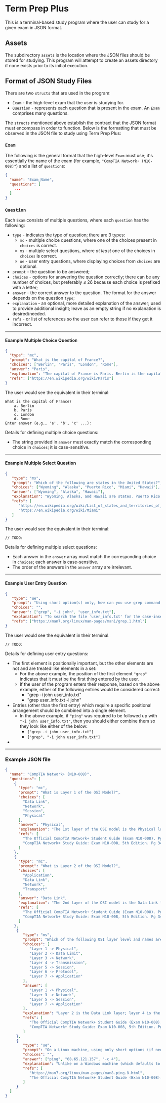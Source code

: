 # Term Prep Plus
This is a terminal-based study program where the user can study for a given exam in JSON format.

## Assets
The subdirectory `assets` is the location where the JSON files should be stored for studying.
This program will attempt to create an assets directory if none exists prior to its initial
execution.

## Format of JSON Study Files
There are two `structs` that are used in the program:
* `Exam` - the high-level exam that the user is studying for.
* `Question` - represents each question that is present in the exam. An `Exam` comprises many
   questions.

The `structs` mentioned above establish the contract that the JSON format must encompass in order
to function.  Below is the formatting that must be observed in the JSON file to study using Term
Prep Plus:

### `Exam`
The following is the general format that the high-level `Exam` must use; it's essentially the
name of the exam (for example, `"CompTIA Network+ (N10-008)"`) and a list of `question`s:
```json
{
  "name": "Exam_Name",
  "questions": [
    ...
  ]
}
```

### `Question`
Each `Exam` consists of multiple questions, where each `question` has the following:
* `type` - indicates the type of question; there are 3 types:
  * `mc` - multiple choice questions, where one of the choices present in `choices` is correct.
  * `ms` - multiple select questions, where _at least_ one of the choices in `choices` is correct.
  * `ue` - user entry questions, where displaying choices from `choices` are optional.
* `prompt` - the question to be answered;
* `choices` - options for answering the question correctly; there can be any number of choices, but preferably &le; 26 because
   each choice is prefixed with a letter;
* `answer` - the correct answer to the question. The format for the answer depends on the question `type`;
* `explanation` - an optional, more detailed explanation of the answer; used to provide additional insight; leave as an
   empty string if no explanation is desired/needed.
* `refs` - or list of references so the user can refer to those if they get it incorrect.

---
#### Example Multiple Choice Question
```json
{
  "type": "mc", 
  "prompt": "What is the capital of France?",
  "choices": ["Berlin", "Paris", "London", "Rome"],
  "answer": "Paris",
  "explanation": "The capital of France is Paris. Berlin is the capital of Germany; London is the capital of England; Rome is the capital of Italy.",
  "refs": ["https://en.wikipedia.org/wiki/Paris"]
}
```

The user would see the equivalent in their terminal:

```
What is the capital of France?
    a. Berlin
    b. Paris
    c. London
    d. Rome
Enter answer (e.g., 'a', 'b', 'c' ...): 
```


Details for defining multiple choice questions:
* The string provided in `answer` must exactly match the corresponding choice in `choices`; it is case-sensitive.

---
#### Example Multiple Select Question

```json
{
   "type": "ms",
   "prompt": "Which of the following are states in the United States?",
   "choices": ["Wyoming", "Alaska", "Puerto Rico", "Miami", "Hawaii"],
   "answer": ["Wyoming", "Alaska", "Hawaii"],
   "explanation": "Wyoming, Alaska, and Hawaii are states. Puerto Rico is a US territory, and Miami is a city in Florida",
   "refs": [
      "https://en.wikipedia.org/wiki/List_of_states_and_territories_of_the_United_States",
      "https://en.wikipedia.org/wiki/Miami"
   ]
}
```

The user would see the equivalent in their terminal:
```
// TODO:
```


Details for defining multiple select questions:
* Each answer in the `answer` array must match the corresponding choice in `choices`; each answer is case-sensitive.
* The order of the answers in the `answer` array are irrelevant.

---
#### Example User Entry Question

```json
{
   "type": "ue",
   "prompt": "Using short option(s) only, how can you use grep command to perform a case-insensitive search for the user 'john' in the file named 'user_info.txt'?",
   "choices": "",
   "answer": ["grep", "-i john", "user_info.txt"],
   "explanation": "To search the file 'user_info.txt' for the case-insensitive variations of the string 'john', you would use the grep command, the name of the file to search, and the '-i' option (as opposed to the long option '--ignore-case') with the argument 'john'.",
   "refs": ["https://man7.org/linux/man-pages/man1/grep.1.html"]
}
```

The user would see the equivalent in their terminal:
```
// TODO:
```


Details for defining user entry questions:
* The first element is positionally important, but the other elements are not and are treated like elements in a set:
  * For the above example, the position of the first element `"grep"` indicates that it must be the first thing entered
    by the user.
  * If the user of the program enters their response, based on the above example, either of the following entries would
    be considered correct:
    * "grep -i john user_info.txt"
    * "grep user_info.txt -i john"
* Entries (other than the first entry) which require a specific positional arrangement should be combined into a single
  element.
  * In the above example, if `"ping"` was required to be followed up with `"-i john user_info.txt"`, then you should
    either combine them so they look like either of the below:
    * `["grep -i john user_info.txt"]`
    * `["grep", "-i john user_info.txt"]`
* 

---
### Example JSON file
```json
{
  "name": "CompTIA Network+ (N10-008)",
  "questions": [
    {
      "type": "mc",
      "prompt": "What is Layer 1 of the OSI Model?",
      "choices": [
        "Data Link",
        "Network",
        "Session",
        "Physical"
      ],
      "answer": "Physical",
      "explanation": "The 1st layer of the OSI model is the Physical layer",
      "refs": [
        "The Official CompTIA Network+ Student Guide (Exam N10-008). Pg 4-8.",
        "CompTIA Network+ Study Guide: Exam N10-008, 5th Edition. Pg 34-51."
      ]
    },
    {
      "type": "mc",
      "prompt": "What is Layer 2 of the OSI Model?",
      "choices": [
        "Application",
        "Data Link",
        "Network",
        "Transport"
      ],
      "answer": "Data Link",
      "explanation": "The 2nd layer of the OSI model is the Data Link layer",
      "refs": [
        "The Official CompTIA Network+ Student Guide (Exam N10-008). Pg 4-8.",
        "CompTIA Network+ Study Guide: Exam N10-008, 5th Edition. Pg 34-51."
      ]
    },
     {
        "type": "ms",
        "prompt": "Which of the following OSI layer level and names are correct?",
        "choices": [
           "Layer 1 -> Physical",
           "Layer 2 -> Data Limit",
           "Layer 3 -> Network",
           "Layer 4 -> Transmission",
           "Layer 5 -> Session",
           "Layer 6 -> Protocol",
           "Layer 7 -> Application"
        ],
        "answer": [
           "Layer 1 -> Physical",
           "Layer 3 -> Network",
           "Layer 5 -> Session",
           "Layer 7 -> Application"
        ],
        "explanation": "Layer 2 is the Data Link layer; layer 4 is the transport layer; layer 5 is the presentation layer.",
        "refs": [
           "The Official CompTIA Network+ Student Guide (Exam N10-008). Pg 4-8.",
           "CompTIA Network+ Study Guide: Exam N10-008, 5th Edition. Pg 34-51."
        ]
     },
     {
        "type": "ue",
        "prompt": "On a Linux machine, using only short options (if needed), how would you use the ping command to issue only 4 ICMP ECHO_REQUEST packets to the address at 68.65.121.157?",
        "choices": "",
        "answer": ["ping", "68.65.121.157", "-c 4"],
        "explanation": "Unlike on a Windows machine (which defaults to 4 ICMP ECHO_RESPONSE packets), the Linux version of the ping command continuously issues ICMP ECHO-REQUEST packets to the given address until stopped with SIGINT (CTRL+C); instead, you have to use the '-c' option with an argument corresponding to the total number of messages you want to send. Although the question provided the address as an IPv4 address, there was no specification for forcing the ping command to force/limit the solution exclusively to IPv4 addresses via the -4 option; using the -4 option has no affect on the result of this question and can be omitted entirely.",
        "refs": [
           "https://man7.org/linux/man-pages/man8.ping.8.html",
           "The Official CompTIA Network+ Student Guide (Exam N10-008). Pg 130-131."
        ]
     }
  ]
}
```